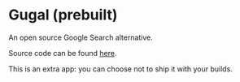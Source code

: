 # Gugal (prebuilt)
An open source Google Search alternative.

Source code can be found [here](https://gitlab.com/narektor/gugal).

This is an extra app: you can choose not to ship it with your builds.
